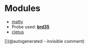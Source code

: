 
# Modules

* [matty](/matty/)
* Probe used: __[brd35](/include/probes/auto/brd35.md)__
* [cletus](/retired/cletus/)


[](@autogenerated - invisible comment)